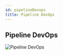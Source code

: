 ```yaml
---
id: pipelineDevops
title: Pipeline DevOps
---
```


## Pipeline DevOps
![Pipeline DevOps](https://fga-eps-mds.github.io/2018.2-ComexStat/img/pipelineDevops.png)
